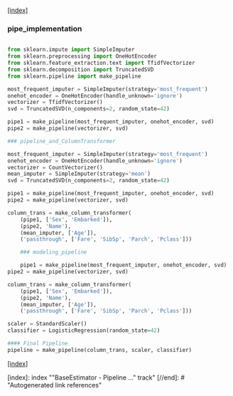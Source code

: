 [[index]](https://infull.github.io/knowledge-base/index.md)

### pipe_implementation
```python

from sklearn.impute import SimpleImputer
from sklearn.preprocessing import OneHotEncoder
from sklearn.feature_extraction.text import TfidfVectorizer
from sklearn.decomposition import TruncatedSVD
from sklearn.pipeline import make_pipeline

most_frequent_imputer = SimpleImputer(strategy='most_frequent')
onehot_encoder = OneHotEncoder(handle_unknown='ignore')
vectorizer = TfidfVectorizer()
svd = TruncatedSVD(n_components=2, random_state=42)

pipe1 = make_pipeline(most_frequent_imputer, onehot_encoder, svd)
pipe2 = make_pipeline(vectorizer, svd)

### pipeline_and_ColumnTransformer

most_frequent_imputer = SimpleImputer(strategy='most_frequent')
onehot_encoder = OneHotEncoder(handle_unknown='ignore')
vectorizer = CountVectorizer()
mean_imputer = SimpleImputer(strategy='mean')
svd = TruncatedSVD(n_components=2, random_state=42)

pipe1 = make_pipeline(most_frequent_imputer, onehot_encoder, svd)
pipe2 = make_pipeline(vectorizer, svd)

column_trans = make_column_transformer(
    (pipe1, ['Sex', 'Embarked']),
    (pipe2, 'Name'),
    (mean_imputer, ['Age']),
    ('passthrough', ['Fare', 'SibSp', 'Parch', 'Pclass']))

    ### modeling_pipeline

    pipe1 = make_pipeline(most_frequent_imputer, onehot_encoder, svd)
pipe2 = make_pipeline(vectorizer, svd)

column_trans = make_column_transformer(
    (pipe1, ['Sex', 'Embarked']),
    (pipe2, 'Name'),
    (mean_imputer, ['Age']),
    ('passthrough', ['Fare', 'SibSp', 'Parch', 'Pclass']))

scaler = StandardScaler()
classifier = LogisticRegression(random_state=42)

#### Final Pipeline
pipeline = make_pipeline(column_trans, scaler, classifier)
```
[[index]](https://infull.github.io/knowledge-base/index.md)

[//begin]: # "Autogenerated link references for markdown compatibility"
[index]: index ""BaseEstimator - Pipeline ..." track"
[//end]: # "Autogenerated link references"